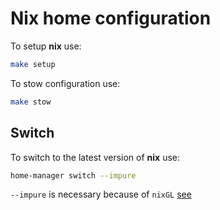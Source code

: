 # Nix home configuration

To setup **nix** use:

```bash
make setup
```

To stow configuration use:

```bash
make stow
```

## Switch

To switch to the latest version of **nix** use:

```bash
home-manager switch --impure
```

`--impure` is necessary because of `nixGL` [see](https://github.com/nix-community/nixGL/issues/117)
